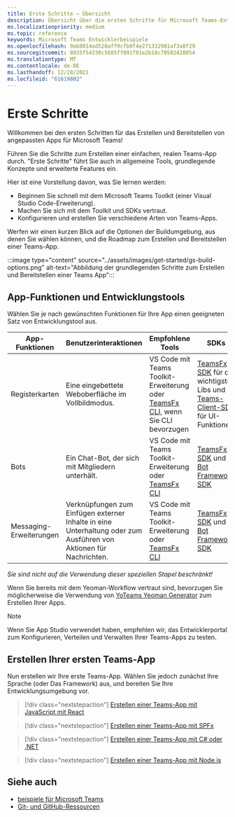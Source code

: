```yaml
---
title: Erste Schritte – Übersicht
description: Übersicht über die ersten Schritte für Microsoft Teams-Entwicklerdokumentation
ms.localizationpriority: medium
ms.topic: reference
keywords: Microsoft Teams Entwicklerbeispiele
ms.openlocfilehash: 9ab8014ad528aff9cfb0f4e271332981af3a8f29
ms.sourcegitcommit: 8935f54330c5685ff091f01e2b18c70502428054
ms.translationtype: MT
ms.contentlocale: de-DE
ms.lasthandoff: 12/28/2021
ms.locfileid: "61619802"
---
```

# <a name="get-started"></a>Erste Schritte

Willkommen bei den ersten Schritten für das Erstellen und Bereitstellen von angepassten Apps für Microsoft Teams!

Führen Sie die Schritte zum Erstellen einer einfachen, realen Teams-App durch. "Erste Schritte" führt Sie auch in allgemeine Tools, grundlegende Konzepte und erweiterte Features ein.

Hier ist eine Vorstellung davon, was Sie lernen werden:

- Beginnen Sie schnell mit dem Microsoft Teams Toolkit (einer Visual Studio Code-Erweiterung).
- Machen Sie sich mit dem Toolkit und SDKs vertraut.
- Konfigurieren und erstellen Sie verschiedene Arten von Teams-Apps.

Werfen wir einen kurzen Blick auf die Optionen der Buildumgebung, aus denen Sie wählen können, und die Roadmap zum Erstellen und Bereitstellen einer Teams-App.

:::image type="content" source="../assets/images/get-started/gs-build-options.png" alt-text="Abbildung der grundlegenden Schritte zum Erstellen und Bereitstellen einer Teams App":::

## <a name="app-capabilities-and-development-tools"></a>App-Funktionen und Entwicklungstools

Wählen Sie je nach gewünschten Funktionen für Ihre App einen geeigneten Satz von Entwicklungstool aus.

| App-Funktionen | Benutzerinteraktionen | Empfohlene Tools | SDKs | Technologiestapel/Sprachen |
|--------|-------------|--------|--------|--------|
| Registerkarten | Eine eingebettete Weboberfläche im Vollbildmodus. | VS Code mit Teams Toolkit-Erweiterung oder [TeamsFx CLI,](https://github.com/OfficeDev/TeamsFx/blob/dev/docs/cli/user-manual.md) wenn Sie CLI bevorzugen | [TeamsFx SDK](/javascript/api/@microsoft/teamsfx/?view=msteams-client-js-latest&preserve-view=true) für die wichtigsten Libs und [Teams-Client-SDK](/javascript/api/overview/msteams-client?view=msteams-client-js-latest&preserve-view=true) für UI-Funktionen | Webtechnologie im Allgemeinen HTML, CSS und JavaScript (incl. React). |
| Bots | Ein Chat-Bot, der sich mit Mitgliedern unterhält. | VS Code mit Teams Toolkit-Erweiterung oder [TeamsFx CLI](https://github.com/OfficeDev/TeamsFx/blob/dev/docs/cli/user-manual.md) | [TeamsFx SDK](/javascript/api/@microsoft/teamsfx/?view=msteams-client-js-latest&preserve-view=true) und [Bot Framework SDK](https://dev.botframework.com/) | Node.js, C#, Java und Python. |
| Messaging-Erweiterungen | Verknüpfungen zum Einfügen externer Inhalte in eine Unterhaltung oder zum Ausführen von Aktionen für Nachrichten. | VS Code mit Teams Toolkit-Erweiterung oder [TeamsFx CLI](https://github.com/OfficeDev/TeamsFx/blob/dev/docs/cli/user-manual.md) | [TeamsFx SDK](/javascript/api/@microsoft/teamsfx/?view=msteams-client-js-latest&preserve-view=true) und [Bot Framework SDK](https://dev.botframework.com/) | Node.js, C#, Java und Python. |

*Sie sind nicht auf die Verwendung dieser speziellen Stapel beschränkt!*

Wenn Sie bereits mit dem Yeoman-Workflow vertraut sind, bevorzugen Sie möglicherweise die Verwendung von [YoTeams Yeoman Generator](https://github.com/pnp/generator-teams/blob/master/docs/docs/tutorials/build-your-first-microsoft-teams-app.md) zum Erstellen Ihrer Apps.

> [!NOTE]
> Wenn Sie App Studio verwendet haben, empfehlen wir, das Entwicklerportal zum Konfigurieren, Verteilen und Verwalten Ihrer Teams-Apps zu testen.


## <a name="build-your-first-teams-app"></a>Erstellen Ihrer ersten Teams-App

Nun erstellen wir Ihre erste Teams-App. Wählen Sie jedoch zunächst Ihre Sprache (oder Das Framework) aus, und bereiten Sie Ihre Entwicklungsumgebung vor.

> [!div class="nextstepaction"]
> [Erstellen einer Teams-App mit JavaScript mit React](../sbs-gs-javascript.yml)

> [!div class="nextstepaction"]
> [Erstellen einer Teams-App mit SPFx](../sbs-gs-spfx.yml)

> [!div class="nextstepaction"]
> [Erstellen einer Teams-App mit C# oder .NET](../sbs-gs-csharp.yml)

> [!div class="nextstepaction"]
> [Erstellen einer Teams-App mit Node.js](../sbs-gs-nodejs.yml)

## <a name="see-also"></a>Siehe auch

* [beispiele für Microsoft Teams](https://github.com/OfficeDev/Microsoft-Teams-Samples#microsoft-teams-samples)
* [Git- und GitHub-Ressourcen](/contribute/additional-resources)
